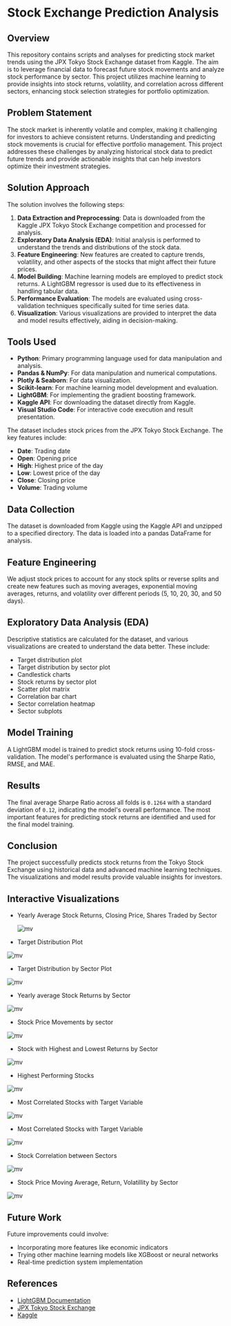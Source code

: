 # Stock Exchange Prediction Analysis

## Overview
This repository contains scripts and analyses for predicting stock market trends using the JPX Tokyo Stock Exchange dataset from Kaggle. The aim is to leverage financial data to forecast future stock movements and analyze stock performance by sector. This project utilizes machine learning to provide insights into stock returns, volatility, and correlation across different sectors, enhancing stock selection strategies for portfolio optimization.

## Problem Statement
The stock market is inherently volatile and complex, making it challenging for investors to achieve consistent returns. Understanding and predicting stock movements is crucial for effective portfolio management. This project addresses these challenges by analyzing historical stock data to predict future trends and provide actionable insights that can help investors optimize their investment strategies.

## Solution Approach
The solution involves the following steps:
1. **Data Extraction and Preprocessing**: Data is downloaded from the Kaggle JPX Tokyo Stock Exchange competition and processed for analysis.
2. **Exploratory Data Analysis (EDA)**: Initial analysis is performed to understand the trends and distributions of the stock data.
3. **Feature Engineering**: New features are created to capture trends, volatility, and other aspects of the stocks that might affect their future prices.
4. **Model Building**: Machine learning models are employed to predict stock returns. A LightGBM regressor is used due to its effectiveness in handling tabular data.
5. **Performance Evaluation**: The models are evaluated using cross-validation techniques specifically suited for time series data.
6. **Visualization**: Various visualizations are provided to interpret the data and model results effectively, aiding in decision-making.

## Tools Used
- **Python**: Primary programming language used for data manipulation and analysis.
- **Pandas & NumPy**: For data manipulation and numerical computations.
- **Plotly & Seaborn**: For data visualization.
- **Scikit-learn**: For machine learning model development and evaluation.
- **LightGBM**: For implementing the gradient boosting framework.
- **Kaggle API**: For downloading the dataset directly from Kaggle.
- **Visual Studio Code**: For interactive code execution and result presentation.

The dataset includes stock prices from the JPX Tokyo Stock Exchange. The key features include:
- **Date**: Trading date
- **Open**: Opening price
- **High**: Highest price of the day
- **Low**: Lowest price of the day
- **Close**: Closing price
- **Volume**: Trading volume

## Data Collection
The dataset is downloaded from Kaggle using the Kaggle API and unzipped to a specified directory. The data is loaded into a pandas DataFrame for analysis.

## Feature Engineering
We adjust stock prices to account for any stock splits or reverse splits and create new features such as moving averages, exponential moving averages, returns, and volatility over different periods (5, 10, 20, 30, and 50 days).

## Exploratory Data Analysis (EDA)
Descriptive statistics are calculated for the dataset, and various visualizations are created to understand the data better. These include:

- Target distribution plot
- Target distribution by sector plot
- Candlestick charts
- Stock returns by sector plot
- Scatter plot matrix
- Correlation bar chart
- Sector correlation heatmap
- Sector subplots

## Model Training
A LightGBM model is trained to predict stock returns using 10-fold cross-validation. The model's performance is evaluated using the Sharpe Ratio, RMSE, and MAE.

## Results
The final average Sharpe Ratio across all folds is `0.1264` with a standard deviation of `0.12`, indicating the model's overall performance. The most important features for predicting stock returns are identified and used for the final model training.

## Conclusion
The project successfully predicts stock returns from the Tokyo Stock Exchange using historical data and advanced machine learning techniques. The visualizations and model results provide valuable insights for investors.

## Interactive Visualizations
- Yearly Average Stock Returns, Closing Price, Shares Traded by Sector

  ![mv](RCR.png)
  
- Target Distribution Plot
  
![mv](TD.png)
  
- Target Distribution by Sector Plot
  
![mv](TDsector.png) 

- Yearly average Stock Returns by Sector
 
![mv](arsector.png)
  
- Stock Price Movements by sector
  
![mv](PMsector.png)
 
- Stock with Highest and Lowest Returns by Sector
  
![mv](HLsector.png)

- Highest Performing Stocks
  
![mv](HPstocks.png)

- Most Correlated Stocks with Target Variable
  
![mv](cstocks.png)

- Most Correlated Stocks with Target Variable
  
![mv](cstocks.png)

- Stock Correlation between Sectors
  
![mv](scsectors.png)

- Stock Price Moving Average, Return, Volatillity by Sector
  
![mv](wec.png)


## Future Work
Future improvements could involve:
- Incorporating more features like economic indicators
- Trying other machine learning models like XGBoost or neural networks
- Real-time prediction system implementation

## References
- [LightGBM Documentation](https://lightgbm.readthedocs.io/)
- [JPX Tokyo Stock Exchange](https://www.jpx.co.jp/)
- [Kaggle](https://www.kaggle.com/)



